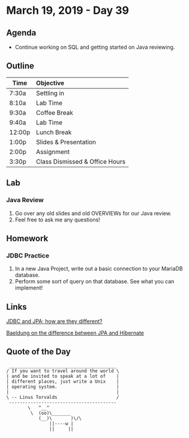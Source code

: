 # March 19, 2019 - Day 39


## Agenda

- Continue working on SQL and getting started on Java reviewing. 

## Outline

| Time   | Objective                        |
| -------|:---------------------------------|
| 7:30a  | Settling in                      |
| 8:10a  | Lab Time                         |
| 9:30a  | Coffee Break                     |
| 9:40a  | Lab Time                         |
| 12:00p | Lunch Break                      |
| 1:00p  | Slides & Presentation            |
| 2:00p  | Assignment                       |
| 3:30p  | Class Dismissed & Office Hours   |

## Lab

### Java Review

1. Go over any old slides and old OVERVIEWs for our Java review.
2. Feel free to ask me any questions! 


## Homework

### JDBC Practice

1. In a new Java Project, write out a basic connection to your MariaDB database. 
2. Perform some sort of query on that database. See what you can implement! 


## Links

[JDBC and JPA; how are they different?](https://stackoverflow.com/questions/11881548/jpa-or-jdbc-how-are-they-different)

[Baeldung on the difference between JPA and Hibernate](https://www.baeldung.com/jpa-hibernate-difference)




## Quote of the Day 
```
 ________________________________________
/ If you want to travel around the world \
| and be invited to speak at a lot of    |
| different places, just write a Unix    |
| operating system.                      |
|                                        |
\ -- Linus Torvalds                      /
 ----------------------------------------
        \   ^__^
         \  (oo)\_______
            (__)\       )\/\
                ||----w |
                ||     ||
```